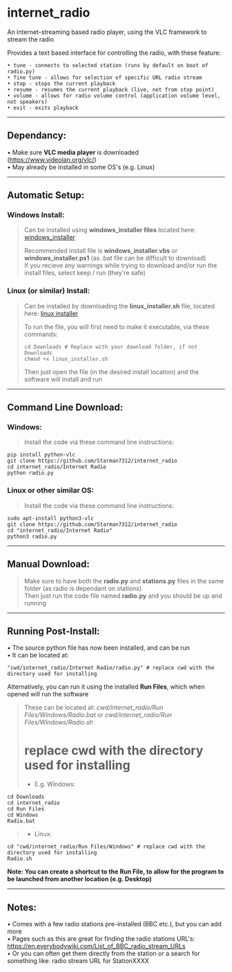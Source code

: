 # internet_radio
An internet-streaming based radio player, using the VLC framework to stream the radio  

Provides a text based interface for controlling the radio, with these feature:  

    • tune - connects to selected station (runs by default on boot of radio.py)
    • fine tune - allows for selection of specific URL radio stream
    • stop - stops the current playback
    • resume - resumes the current playback (live, not from stop point)
    • volume - allows for radio volume control (application volume level, not speakers)
    • exit - exits playback

----------------------------------------------------------------------------------------------------

## Dependancy:  
• Make sure **VLC media player** is downloaded (https://www.videolan.org/vlc/)  
• May already be installed in some OS's (e.g. Linux)

----------------------------------------------------------------------------------------------------

## Automatic Setup:  

### Windows Install:  
> Can be installed using **windows_installer files** located here: [windows_installer](https://github.com/Starman7312/internet_radio/tree/02032895425020bbc481dde72ef0498992a3021c/Automatic%20Installers/Windows)
> 
> Recommended install file is **windows_installer.vbs** or **windows_installer.ps1** (as .bat file can be difficult to download)  
> If you recieve any warnings while trying to download and/or run the install files, select keep / run (they're safe) 

### Linux (or similar) Install:  
> Can be installed by downloading the **linux_installer.sh** file, located here: [linux installer](https://github.com/Starman7312/internet_radio/blob/e92258c32b95f6edf25f62e8047b2a816145ccec/Automatic%20Installers/Linux%20(or%20similar)/linux_installer.sh)
> 
> To run the file, you will first need to make it executable, via these commands:
>
>     cd Downloads # Replace with your download folder, if not Downloads
>     chmod +x linux_installer.sh  
> Then just open the file (in the desired install location) and the software will install and run  

----------------------------------------------------------------------------------------------------

## Command Line Download:
### Windows:
> Install the code via these command line instructions:
    
    pip install python-vlc
    git clone https://github.com/Starman7312/internet_radio
    cd internet_radio/Internet Radio
    python radio.py
    
### Linux or other similar OS:
> Install the code via these command line instructions:

    sudo apt-install python3-vlc
    git clone https://github.com/Starman7312/internet_radio
    cd "internet_radio/Internet Radio"
    python3 radio.py

----------------------------------------------------------------------------------------------------
    
## Manual Download:  
> Make sure to have both the **radio.py** and **stations.py** files in the same folder (as radio is dependant on stations)  
> Then just run the code file named **radio.py** and you should be up and running

----------------------------------------------------------------------------------------------------

## Running Post-Install:
• The source python file has now been installed, and can be run  
• It can be located at:

    "cwd/internet_radio/Internet Radio/radio.py" # replace cwd with the directory used for installing

Alternatively, you can run it using the installed **Run Files**, which when opened will run the software
> These can be located at: *cwd/internet_radio/Run Files/Windows/Radio.bat* or *cwd/internet_radio/Run Files/Windows/Radio.sh*
> # replace cwd with the directory used for installing
> - E.g. Windows:
```
cd Downloads
cd internet_radio
cd Run Files
cd Windows
Radio.bat
```
>
> - Linux:
>
```
cd "cwd/internet_radio/Run Files/Windows" # replace cwd with the directory used for installing
Radio.sh
```
>   

**Note: You can create a shortcut to the Run File, to allow for the program to be launched from another location (e.g. Desktop)**

----------------------------------------------------------------------------------------------------

## Notes:  
• Comes with a few radio stations pre-installed (BBC etc.), but you can add more  
• Pages such as this are great for finding the radio stations URL's: https://en.everybodywiki.com/List_of_BBC_radio_stream_URLs  
• Or you can often get them directly from the station or a search for something like: radio stream URL for StationXXXX  
